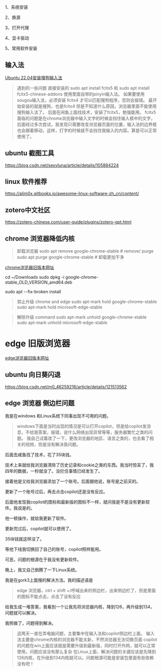 1、系统安装

2、换源

3、打开代理

4、显卡驱动

5、常用软件安装

## 输入法

[Ubuntu 22.04安装搜狗输入法](https://blog.csdn.net/Mr_Sudo/article/details/124874239)

> 遇到的一些问题
> 直接安装的 sudo apt install fcitx5 和 sudo apt install fcitx5-chinese-addons
> 使用里面自带的pinyin输入法。
> 如果要使用sougou输入法，必须安装 fcitx4 才可以匹配搜狗程序，否则会报错。
> 最开始安装的就是搜狗，也是fcitx4 但是不知道什么原因，浏览器里面不能使用搜狗输入法了。
> 后面在闲鱼上面找技术，安装了fcitx5，勉强能用。
> fcitx5面临的问题是在chrome浏览器中输入文字的时候会挡住输入框中的文字，后面经过多次尝试，我发现只需要改变浏览器页面的位置，输入法的边界框也会跟着移动，这样，打字的时候就不会挡住我输入的内容。算是可以正常使用了。

## ubuntu 截图工具

<https://blog.csdn.net/sexyluna/article/details/105884224>

## linux 软件推荐

<https://alim0x.gitbooks.io/awesome-linux-software-zh_cn/content/>


## zotero中文社区

https://zotero-chinese.com/user-guide/plugins/zotero-gpt.html


## chrome 浏览器降低内核

> 卸载浏览器
> sudo apt remove google-chrome-stable   # remove/ purge
> sudo apt purge google-chrome-stable    # 卸载更加干净


[chrome浏览器旧版本网址](https://www.slimjet.com/chrome/google-chrome-old-version.php)


cd ~/Downloads
sudo dpkg -i google-chrome-stable_OLD_VERSION_amd64.deb

sudo apt --fix-broken install


> 禁止升级 chrome and edge
> sudo apt-mark hold google-chrome-stable
> sudo apt-mark hold microsoft-edge-stable

> 解除升级 command
> sudo apt-mark unhold google-chrome-stable
> sudo apt-mark unhold microsoft-edge-stable


# edge 旧版浏览器

[edge浏览器旧版本网址](https://packages.microsoft.com/repos/edge/pool/main/m/microsoft-edge-stable/)

## ubuntu 向日葵闪退

https://blog.csdn.net/m0_46259216/article/details/121513562

## edge 浏览器 侧边栏问题

我是在windows 和Linux系统下同事出现不可用的问题。

>windows下面是当时出现的情况是可以打开copilot，但是给copilot发消息，不给我答案，报错，说什么网络出现异常等等，服务器繁忙之类的问题。
我自己试着改了一下，更改浏览器的地区、语言之类的，也去看了相关的视频，但是没有解决我问题。

后面去咸鱼找了技术，花了35块钱。

技术上来就给我浏览器清除了历史记录和cookie之类的东西。我当时惊呆了，我四年的数据，一秒就没了。没拦住事情已经发生了。

接着他是又给我浏览器添加了一个账号。后面据他说，账号是之前买的。

更新了一个账号过后，再去点击copilot还是没有反应。

后面他发现我copilot的图标和最新版的图标不一样，就问我是不是没有更新软件。我说是的。

他一顿操作，就给我更新了软件。

更新完过后，copilot就可以使用了。

35块钱就这样没了。

等他下线我切换回了自己的账号，copilot照样能用。

可恶，问题的根源在于我没有更新软件。


晚上，我又自己倒腾了一下Linux系统。

我是在gork3上面搜的解决方法。我的描述语是

> edge 浏览器，ctrl + shift +/呼喊出来的侧边栏，出来侧边栏了，但是里面的图标不能点击，点击了没有反应

给我生成一堆答案，我看到一个让我先将浏览器内核，降到126，再升级到134，问题就可以解决。

我照做了，问题得到解决。

> 这两天一直在弄电脑问题，主要集中在输入法和copilot侧边栏上面。
输入法主要是chrome内核的浏览器不能太新，不然浏览器无法切换页面
copilot的问题在win上面应该就是需要升级到最新版，同时打开外网，就可以正常使用，问题应该没有那么复杂
在Linux上面，解决问题的关键应该是先降到126内核，在升级到134内核就可以。问题根源可能是安装包里面有些依赖没有吧！


